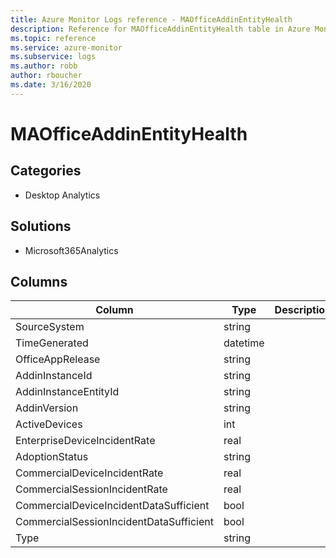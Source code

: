 ```yaml
---
title: Azure Monitor Logs reference - MAOfficeAddinEntityHealth
description: Reference for MAOfficeAddinEntityHealth table in Azure Monitor Logs.
ms.topic: reference
ms.service: azure-monitor
ms.subservice: logs
ms.author: robb
author: rboucher
ms.date: 3/16/2020
---
```


# MAOfficeAddinEntityHealth

 

## Categories

- Desktop Analytics
## Solutions

- Microsoft365Analytics




## Columns

|Column|Type|Description|
|---|---|---|
|SourceSystem|string||
|TimeGenerated|datetime||
|OfficeAppRelease|string||
|AddinInstanceId|string||
|AddinInstanceEntityId|string||
|AddinVersion|string||
|ActiveDevices|int||
|EnterpriseDeviceIncidentRate|real||
|AdoptionStatus|string||
|CommercialDeviceIncidentRate|real||
|CommercialSessionIncidentRate|real||
|CommercialDeviceIncidentDataSufficient|bool||
|CommercialSessionIncidentDataSufficient|bool||
|Type|string||
